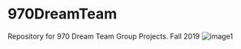 # 970DreamTeam
Repository for 970 Dream Team Group Projects. Fall 2019
![image1](https://github.com/csucs414/cs414-f18-001-970DreamTeam/blob/master/images/hnefatafl_board.jpg)
